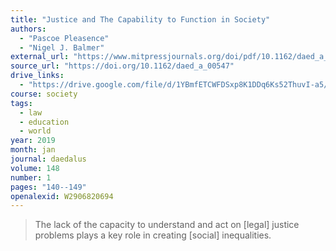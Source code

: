 ```yaml
---
title: "Justice and The Capability to Function in Society"
authors:
  - "Pascoe Pleasence"
  - "Nigel J. Balmer"
external_url: "https://www.mitpressjournals.org/doi/pdf/10.1162/daed_a_00547"
source_url: "https://doi.org/10.1162/daed_a_00547"
drive_links:
  - "https://drive.google.com/file/d/1YBmfETCWFDSxp8K1DDq6Ks52ThuvI-a5/view?usp=drivesdk"
course: society
tags:
  - law
  - education
  - world
year: 2019
month: jan
journal: daedalus
volume: 148
number: 1
pages: "140--149"
openalexid: W2906820694
---
```


> The lack of the capacity to understand and act on [legal] justice problems plays a key role in creating [social] inequalities.
